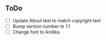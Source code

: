 ## ToDo

- [ ] Update About text to match copyright text
- [ ] Bump version number to 1.1
- [ ] Change font to Andika
